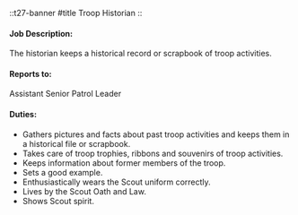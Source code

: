 
::t27-banner
#title
Troop Historian
::

#### Job Description:
The historian keeps a historical record or scrapbook of troop activities.

#### Reports to:
Assistant Senior Patrol Leader

#### Duties:
- Gathers pictures and facts about past troop activities and keeps them in a historical file or scrapbook.
- Takes care of troop trophies, ribbons and souvenirs of troop activities.
- Keeps information about former members of the troop.
- Sets a good example.
- Enthusiastically wears the Scout uniform correctly.
- Lives by the Scout Oath and Law.
- Shows Scout spirit.